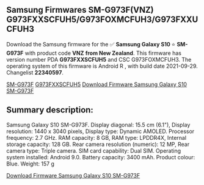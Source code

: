<h2>Samsung Firmwares SM-G973F(VNZ) G973FXXSCFUH5/G973FOXMCFUH3/G973FXXUCFUH3</h2>
Download the Samsung firmware for the ✅ <strong>Samsung Galaxy S10 </strong> ⭐ <strong>SM-G973F</strong> with product code <strong>VNZ</strong> <strong> from New Zealand</strong>. This firmware has version number PDA <strong>G973FXXSCFUH5</strong> and CSC G973FOXMCFUH3. The operating system of this firmware is Android R , with build date 2021-09-29. Changelist <strong>22340597</strong>.


[SM-G973F](https://samfirm.shop/samsung/model/SM-G973F)
[G973FXXSCFUH5](https://samfirm.shop/samsung/pda/G973FXXSCFUH5)
[Download Firmware Samsung Galaxy S10 SM-G973F](https://samfirm.shop/samsung/firmware/461620)
<h2>Summary description:</h2>
<p>Samsung Galaxy S10 SM-G973F. Display diagonal: 15.5 cm (6.1"), Display resolution: 1440 x 3040 pixels, Display type: Dynamic AMOLED. Processor frequency: 2.7 GHz. RAM capacity: 8 GB, RAM type: LPDDR4X, Internal storage capacity: 128 GB. Rear camera resolution (numeric): 12 MP, Rear camera type: Triple camera. SIM card capability: Dual SIM. Operating system installed: Android 9.0. Battery capacity: 3400 mAh. Product colour: Blue. Weight: 157 g</p>


[Download Firmware Samsung Galaxy S10 SM-G973F](https://samfirm.shop/samsung/firmware/461620)

